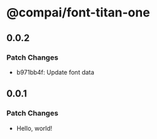 # @compai/font-titan-one

## 0.0.2

### Patch Changes

- b971bb4f: Update font data

## 0.0.1

### Patch Changes

- Hello, world!
